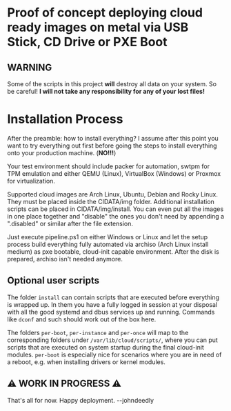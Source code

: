 # Proof of concept deploying cloud ready images on metal via USB Stick, CD Drive or PXE Boot

## WARNING

Some of the scripts in this project **will** destroy all data on your system. So be careful! **I will not take any responsibility for any of your lost files!**

# Installation Process

After the preamble: how to install everything? I assume after this point you want to try everything out first before going the steps to install everything onto your production machine. (**NO!!!**)

Your test environment should include packer for automation, swtpm for TPM emulation and either QEMU (Linux), VirtualBox (Windows) or Proxmox for virtualization.

Supported cloud images are Arch Linux, Ubuntu, Debian and Rocky Linux. They must be placed inside the CIDATA/img folder. Additional installation scripts can be placed in CIDATA/img/install. You can even put all the images in one place together and "disable" the ones you don't need by appending a ".disabled" or similar after the file extension.

Just execute pipeline.ps1 on either Windows or Linux and let the setup process build everything fully automated via archiso (Arch Linux install medium) as pxe bootable, cloud-init capable environment. After the disk is prepared, archiso isn't needed anymore.

## Optional user scripts

The folder ```install``` can contain scripts that are executed before everything is wrapped up. In them you have a fully logged in session at your disposal with all the good systemd and dbus services up and running. Commands like ```dconf``` and such should work out of the box here. 

The folders ```per-boot```, ```per-instance``` and ```per-once``` will map to the corresponding folders under ```/var/lib/cloud/scripts/```, where you can put scripts that are executed on system startup during the final cloud-init modules. ```per-boot``` is especially nice for scenarios where you are in need of a reboot, e.g. when installing drivers or kernel modules.

## ⚠️ WORK IN PROGRESS ⚠️


That's all for now. Happy deployment. --johndeedly
